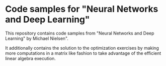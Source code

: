 # Code samples for "Neural Networks and Deep Learning"

This repository contains code samples from
"Neural Networks and Deep Learning" by Michael Nielsen".

It additionally contains the solution to the optimization exercises 
by making more computations in a matrix like fashion to take advantage
of the efficient linear algebra execution.

